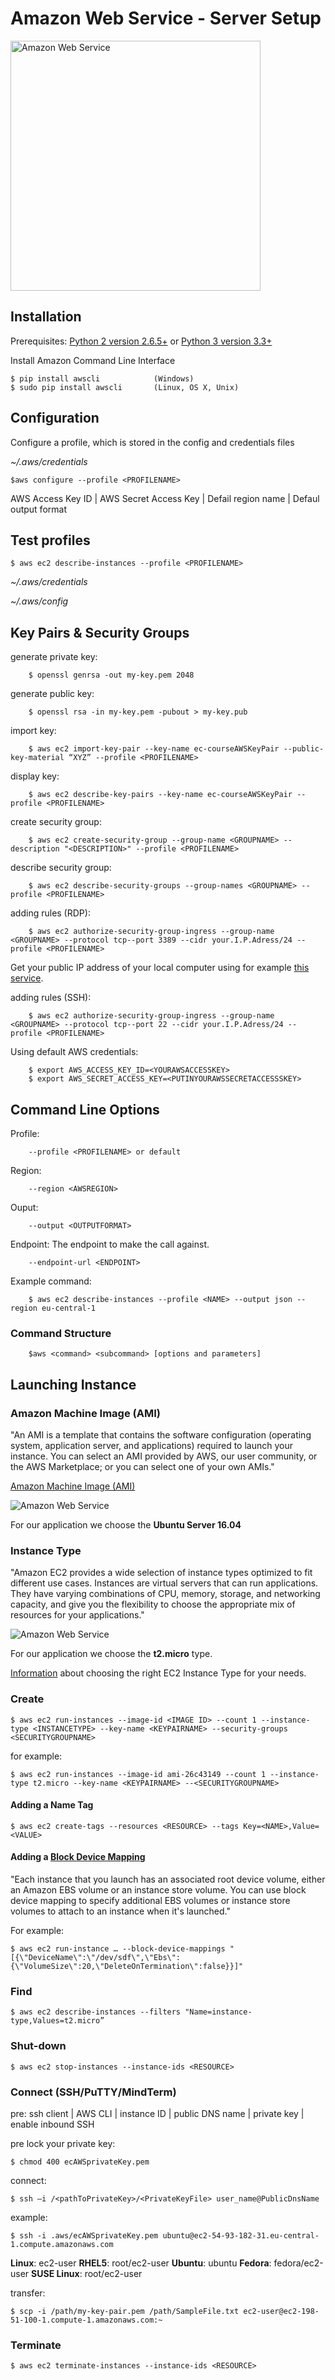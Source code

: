 # Amazon Web Service - Server Setup

<img src="https://upload.wikimedia.org/wikipedia/commons/thumb/1/1d/AmazonWebservices_Logo.svg/2000px-AmazonWebservices_Logo.svg.png" alt="Amazon Web Service" style="width: 400px;"/>

## Installation

Prerequisites: [Python 2 version 2.6.5+](https://www.python.org/downloads/) or [Python 3 version 3.3+](https://www.python.org/downloads/)

Install Amazon Command Line Interface

    $ pip install awscli            (Windows)
    $ sudo pip install awscli       (Linux, OS X, Unix)

## Configuration

Configure a profile, which is stored in the config and credentials files

*~/.aws/credentials*

    $aws configure --profile <PROFILENAME>

AWS Access Key ID | AWS Secret Access Key | Defail region name | Defaul output format


## Test profiles

    $ aws ec2 describe-instances --profile <PROFILENAME>

*~/.aws/credentials*

*~/.aws/config*

## Key Pairs & Security Groups

generate private key:

        $ openssl genrsa -out my-key.pem 2048

generate public key:

        $ openssl rsa -in my-key.pem -pubout > my-key.pub

import key:

        $ aws ec2 import-key-pair --key-name ec-courseAWSKeyPair --public-key-material “XYZ” --profile <PROFILENAME>

display key:

        $ aws ec2 describe-key-pairs --key-name ec-courseAWSKeyPair --profile <PROFILENAME>

create security group:

        $ aws ec2 create-security-group --group-name <GROUPNAME> --description "<DESCRIPTION>" --profile <PROFILENAME>

describe security group:

        $ aws ec2 describe-security-groups --group-names <GROUPNAME> --profile <PROFILENAME>

adding rules (RDP):

        $ aws ec2 authorize-security-group-ingress --group-name <GROUPNAME> --protocol tcp--port 3389 --cidr your.I.P.Adress/24 --profile <PROFILENAME>

Get your public IP address of your local computer using for example [this service](http://checkip.amazonaws.com/).

adding rules (SSH):

        $ aws ec2 authorize-security-group-ingress --group-name <GROUPNAME> --protocol tcp--port 22 --cidr your.I.P.Adress/24 --profile <PROFILENAME>

Using default AWS credentials:

        $ export AWS_ACCESS_KEY_ID=<YOURAWSACCESSKEY>
        $ export AWS_SECRET_ACCESS_KEY=<PUTINYOURAWSSECRETACCESSSKEY>

## Command Line Options

Profile:

        --profile <PROFILENAME> or default

Region:

        --region <AWSREGION>


Ouput:

        --output <OUTPUTFORMAT>

Endpoint: The endpoint to make the call against.

        --endpoint-url <ENDPOINT>

Example command:

        $ aws ec2 describe-instances --profile <NAME> --output json --region eu-central-1

### Command Structure

        $aws <command> <subcommand> [options and parameters]

## Launching Instance

### Amazon Machine Image (AMI)

"An AMI is a template that contains the software configuration (operating system, application server, and applications) required to launch your instance. You can select an AMI provided by AWS, our user community, or the AWS Marketplace; or you can select one of your own AMIs."

[Amazon Machine Image (AMI)](https://console.aws.amazon.com/ec2/)

<img src="assets/ami.png" alt="Amazon Web Service"/>


For our application we choose the **Ubuntu Server 16.04**

### Instance Type

"Amazon EC2 provides a wide selection of instance types optimized to fit different use cases. Instances are virtual servers that can run applications. They have varying combinations of CPU, memory, storage, and networking capacity, and give you the flexibility to choose the appropriate mix of resources for your applications."

<img src="assets/instancetype.png" alt="Amazon Web Service"/>

For our application we choose the **t2.micro** type.

[Information](https://aws.amazon.com/de/ec2/instance-types/) about choosing the right EC2 Instance Type for your needs.


### Create

    $ aws ec2 run-instances --image-id <IMAGE ID> --count 1 --instance-type <INSTANCETYPE> --key-name <KEYPAIRNAME> --security-groups <SECURITYGROUPNAME>


for example:

    $ aws ec2 run-instances --image-id ami-26c43149 --count 1 --instance-type t2.micro --key-name <KEYPAIRNAME> --<SECURITYGROUPNAME>


#### Adding a Name Tag

    $ aws ec2 create-tags --resources <RESOURCE> --tags Key=<NAME>,Value=<VALUE>

#### Adding a [Block Device Mapping](http://docs.aws.amazon.com/AWSEC2/latest/UserGuide/block-device-mapping-concepts.html)

"Each instance that you launch has an associated root device volume, either an Amazon EBS volume or an instance store volume. You can use block device mapping to specify additional EBS volumes or instance store volumes to attach to an instance when it's launched."

For example:

    $ aws ec2 run-instance … --block-device-mappings "[{\"DeviceName\":\"/dev/sdf\",\"Ebs\":{\"VolumeSize\":20,\"DeleteOnTermination\":false}}]"

### Find

    $ aws ec2 describe-instances --filters "Name=instance-type,Values=t2.micro”

### Shut-down 

    $ aws ec2 stop-instances --instance-ids <RESOURCE>

### Connect (SSH/PuTTY/MindTerm)

pre: ssh client | AWS CLI | instance ID | public DNS name | private key | enable inbound SSH

pre lock your private key:

    $ chmod 400 ecAWSprivateKey.pem

connect:

    $ ssh –i /<pathToPrivateKey>/<PrivateKeyFile> user_name@PublicDnsName

example:

    $ ssh -i .aws/ecAWSprivateKey.pem ubuntu@ec2-54-93-182-31.eu-central-1.compute.amazonaws.com

**Linux**: ec2-user **RHEL5**: root/ec2-user **Ubuntu**: ubuntu **Fedora**: fedora/ec2-user **SUSE Linux**: root/ec2-user

transfer:

    $ scp -i /path/my-key-pair.pem /path/SampleFile.txt ec2-user@ec2-198-51-100-1.compute-1.amazonaws.com:~

### Terminate

    $ aws ec2 terminate-instances --instance-ids <RESOURCE>

